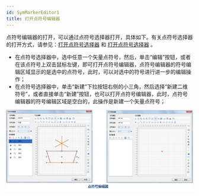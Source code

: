```yaml
---
id: SymMarkerEditor1
title: 打开点符号编辑器
---
```

点符号编辑器的打开，可以通过点符号选择器打开，具体如下。有关点符号选择器的打开方式，请参见：[打开点符号选择器](SymMarkerSelector1.html)
和 [打开点符号选择器](SymMarkerSelector1.html) 。

* 在点符号选择器中，选中任意一个矢量点符号，然后，单击“编辑”按钮，或者在该点符号上双击鼠标左键，即可打开点符号编辑器，点符号编辑器的符号编辑区域显示的是选中的点符号，此时，可以对选中的符号进行进一步的编辑操作；
* 在点符号选择器中，单击“新建”下拉按钮右侧的小三角，然后选择“新建二维符号”，或者直接单击“新建”按钮，也可以打开点符号编辑器，此时，点符号编辑器的符号编辑区域是空白的，此操作是新建一个矢量点符号； 

![](img/SymMarkerEditor1t4.png)  
